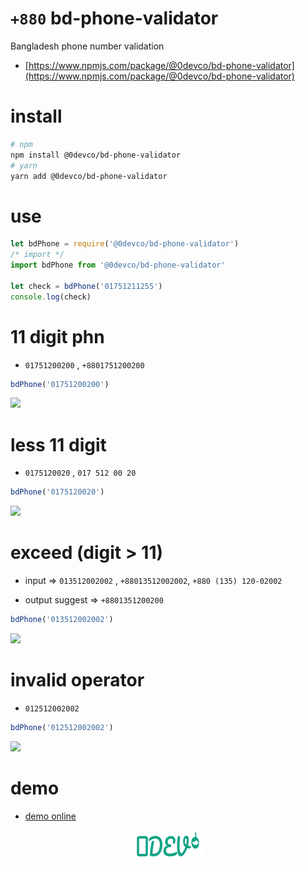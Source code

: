 # `+880` bd-phone-validator
Bangladesh phone number validation

* [https://www.npmjs.com/package/@0devco/bd-phone-validator](https://www.npmjs.com/package/@0devco/bd-phone-validator)

# install

```bash
# npm
npm install @0devco/bd-phone-validator
# yarn
yarn add @0devco/bd-phone-validator
```

# use

```js
let bdPhone = require('@0devco/bd-phone-validator')
/* import */
import bdPhone from '@0devco/bd-phone-validator'

let check = bdPhone('01751211255')
console.log(check)
```

# 11 digit phn

* `01751200200` , `+8801751200200`

```js
bdPhone('01751200200')
```
<p><img src="https://user-images.githubusercontent.com/17185462/47054880-3eb42500-d1d6-11e8-9394-8bfc508a8eb9.PNG"></p>


# less 11 digit

* `0175120020` , `017 512 00 20`

```js
bdPhone('0175120020')
```

<p><img src="https://user-images.githubusercontent.com/17185462/47055226-10cfe000-d1d8-11e8-8762-44abda773d03.PNG"></p>

# exceed (digit > 11)

* input => `013512002002` , `+88013512002002`, `+880 (135) 120-02002`

* output suggest => `+8801351200200`

```js
bdPhone('013512002002')
```
<p><img src="https://user-images.githubusercontent.com/17185462/47054884-483d8d00-d1d6-11e8-8d09-c29e4ad40af1.PNG"></p>

# invalid operator

* `012512002002`

```js
bdPhone('012512002002')
```

<p><img src="https://user-images.githubusercontent.com/17185462/47054891-4ecc0480-d1d6-11e8-8ff3-cc64906ba2d5.PNG"></p>

# demo

* [demo online](https://code4mk.org/bd-phone-validator)

<a href="https://twitter.com/0devco" target="_blank" > <p align="center"><img src="https://raw.githubusercontent.com/0devco/docs/master/.devco-images/logo-transparent.png"></p></a>
